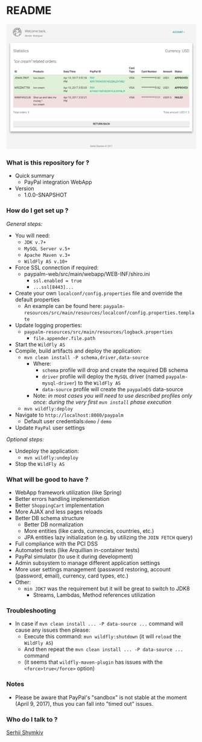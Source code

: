 # README #
 
![Integration sample](./sample.png "Integration sample")

### What is this repository for ? ###

* Quick summary
    * PayPal integration WebApp
* Version
    * 1.0.0-SNAPSHOT

### How do I get set up ? ###

_General steps:_

* You will need:
    * ``JDK v.7+``
    * ``MySQL Server v.5+``
    *  ``Apache Maven v.3+``
    * ``WildFly AS v.10+``
* Force SSL connection if required:
    * paypalm-web/src/main/webapp/WEB-INF/shiro.ini
        * ``ssl.enabled = true``
        * ``...ssl[8443]...``
* Create your own ``localconf/config.properties`` file and override the default properties
    * An example can be found here: ``paypalm-resources/src/main/resources/localconf/config.properties.template``
* Update logging properties:
    * ``paypalm-resources/src/main/resources/logback.properties``
        * ``file.appender.file.path``
* Start the ``WildFly AS``
* Compile, build artifacts and deploy the application:
    * ``mvn clean install -P schema,driver,data-source``
        * Where:
            * ``schema`` profile will drop and create the required DB schema
            * ``driver`` profile will deploy the ``MySQL`` driver (named ``paypalm-mysql-driver``) to the ``WildFly AS``
            * ``data-source`` profile will create the ``paypalmDS`` data-source
        * Note: _in most cases you will need to use described profiles only once: during the very first ``mvn install`` phase execution_
    * ``mvn wildfly:deploy``
* Navigate to ``http://localhost:8080/paypalm``
    * Default user credentials:``demo`` / ``demo``
* Update ``PayPal`` user settings

_Optional steps:_

* Undeploy the application:
    * ``mvn wildfly:undeploy``
* Stop the ``WildFly AS``
    
### What will be good to have ? ###

* WebApp framework utilization (like Spring)
* Better errors handling implementation
* Better ``ShoppingCart`` implementation
* More AJAX and less pages reloads
* Better DB schema structure
    * Better DB normalization
    * More entities (like cards, currencies, countries, etc.)
    * JPA entities lazy initialization (e.g. by utilizing the ``JOIN FETCH`` query)
* Full compliance with the PCI DSS
* Automated tests (like Arquillian in-container tests)
* PayPal simulator (to use it during development)
* Admin subsystem to manage different application settings
* More user settings management (password restoring, account (password, email), currency, card types, etc.)
* Other:
    * ``min JDK7`` was the requirement but it will be great to switch to JDK8
        * Streams, Lambdas, Method references utilization

### Troubleshooting ###

* In case if ``mvn clean install ... -P data-source ...`` command will cause any issues then please:
    * Execute this command: ``mvn wildfly:shutdown`` (it will ``reload`` the ``WildFly AS``)
    * And then repeat the ``mvn clean install ... -P data-source ...`` command
    * (it seems that ``wildfly-maven-plugin`` has issues with the ``<force>true</force>`` option) 

### Notes ###

* Please be aware that PayPal's "sandbox" is not stable at the moment (April 9, 2017), thus you can fall into "timed out" issues.

### Who do I talk to ? ###

[Serhii Shymkiv](mailto:sergey@shimkiv.com)